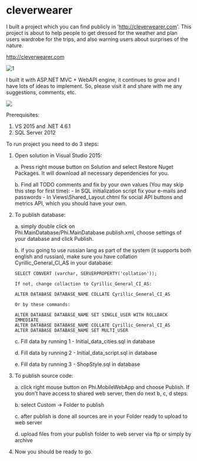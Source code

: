 # cleverwearer

I built a project which you can find publicly in 'http://cleverwearer.com'. This project is about to help people to get dressed for the weather and plan users wardrobe for the trips, and also warning users about surprises of the nature.

http://cleverwearer.com

![1](https://optiklab.github.io/blog/img/cleverwearer.jpg)

I built it with ASP.NET MVC + WebAPI engine, it continues to grow and I have lots of ideas to implement. So, please visit it and share with me any suggestions, comments, etc.

![](http://cleverwearer.com/img/CleverWearerIcon_48px.png)

Prerequisites:
1. VS 2015 and .NET 4.6.1
2. SQL Server 2012

To run project you need to do 3 steps:

1. Open solution in Visual Studio 2015:

    a. Press right mouse button on Solution and select Restore Nuget Packages. It will download all necessary dependencies for you.
    
    b. Find all TODO comments and fix by your own values (You may skip this step for first time):
       - In SQL initialization script fix your e-mails and passwords
       - In Views\Shared\_Layout.chtml fix social API buttons and metrics API, which you should have your own.
   
2. To publish database:

    a. simply double click on Phi.MainDatabase/Phi.MainDatabase.publish.xml, choose settings of your database and click Publish.
    
    b. if you going to use russian lang as part of the system (it supports both english and russian), make sure you have collation Cyrillic_General_CI_AS in your database:
    
       SELECT CONVERT (varchar, SERVERPROPERTY('collation'));
       
       If not, change collaction to Cyrillic_General_CI_AS:
       
       ALTER DATABASE DATABASE_NAME COLLATE Cyrillic_General_CI_AS
       
       Or by these commands:
       
       ALTER DATABASE DATABASE_NAME SET SINGLE_USER WITH ROLLBACK IMMEDIATE
       ALTER DATABASE DATABASE_NAME COLLATE Cyrillic_General_CI_AS
       ALTER DATABASE DATABASE_NAME SET MULTI_USER
       
    c. Fill data by running 1 - Initial_data_cities.sql in database
    
    d. Fill data by running 2 - Initial_data_script.sql in database
    
    e. Fill data by running 3 - ShopStyle.sql in database

3. To publish source code:

    a. click right mouse button on Phi.MobileWebApp and choose Publish. If you don't have access to shared web server, then do next b, c, d steps.
    
    b. select Custom -> Folder to publish
    
    c. after publish is done all sources are in your Folder ready to upload to web server
    
    d. upload files from your publish folder to web server via ftp or simply by archive
    
4. Now you should be ready to go.
